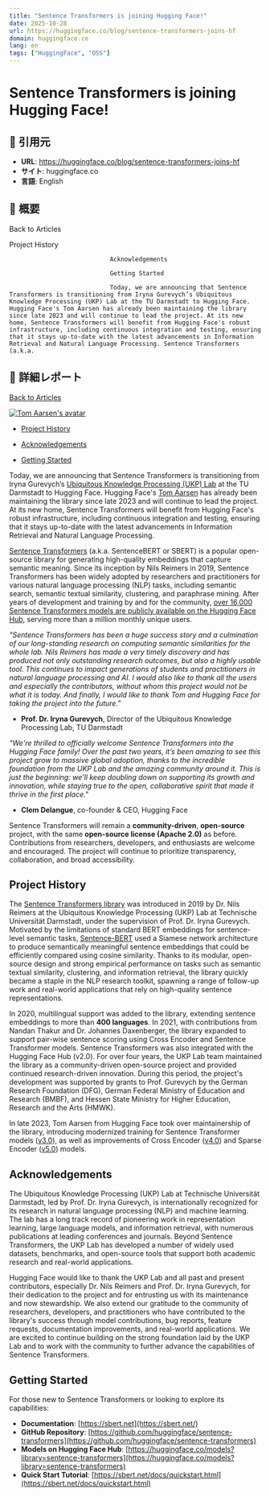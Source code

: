 ```yaml
---
title: "Sentence Transformers is joining Hugging Face!"
date: 2025-10-28
url: https://huggingface.co/blog/sentence-transformers-joins-hf
domain: huggingface.co
lang: en
tags: ["HuggingFace", "OSS"]
---
```

# Sentence Transformers is joining Hugging Face!

## 🔗 引用元
- **URL**: https://huggingface.co/blog/sentence-transformers-joins-hf
- **サイト**: huggingface.co
- **言語**: English
## 🧭 概要
Back to Articles

					
					
					
					


				
	
			
					

					
Project History
									
								Acknowledgements
									
								Getting Started
									
								Today, we are announcing that Sentence Transformers is transitioning from Iryna Gurevych’s Ubiquitous Knowledge Processing (UKP) Lab at the TU Darmstadt to Hugging Face. Hugging Face's Tom Aarsen has already been maintaining the library since late 2023 and will continue to lead the project. At its new home, Sentence Transformers will benefit from Hugging Face's robust infrastructure, including continuous integration and testing, ensuring that it stays up-to-date with the latest advancements in Information Retrieval and Natural Language Processing. Sentence Transformers (a.k.a.

## 📝 詳細レポート
[Back to Articles](https://huggingface.co/blog)

[![Tom Aarsen's avatar](https://cdn-avatars.huggingface.co/v1/production/uploads/6317233cc92fd6fee317e030/cJHSvvimr1kqgQfHOjO5n.png)](https://huggingface.co/tomaarsen)

*   [Project History](#project-history "Project History")
    
*   [Acknowledgements](#acknowledgements "Acknowledgements")
    
*   [Getting Started](#getting-started "Getting Started")
    

Today, we are announcing that Sentence Transformers is transitioning from Iryna Gurevych’s [Ubiquitous Knowledge Processing (UKP) Lab](https://www.informatik.tu-darmstadt.de/ukp/ukp_home/index.en.jsp) at the TU Darmstadt to Hugging Face. Hugging Face's [Tom Aarsen](https://huggingface.co/tomaarsen) has already been maintaining the library since late 2023 and will continue to lead the project. At its new home, Sentence Transformers will benefit from Hugging Face's robust infrastructure, including continuous integration and testing, ensuring that it stays up-to-date with the latest advancements in Information Retrieval and Natural Language Processing.

[Sentence Transformers](https://sbert.net/) (a.k.a. SentenceBERT or SBERT) is a popular open-source library for generating high-quality embeddings that capture semantic meaning. Since its inception by Nils Reimers in 2019, Sentence Transformers has been widely adopted by researchers and practitioners for various natural language processing (NLP) tasks, including semantic search, semantic textual similarity, clustering, and paraphrase mining. After years of development and training by and for the community, [over 16,000 Sentence Transformers models are publicly available on the Hugging Face Hub](https://huggingface.co/models?library=sentence-transformers), serving more than a million monthly unique users.

_"Sentence Transformers has been a huge success story and a culmination of our long-standing research on computing semantic similarities for the whole lab. Nils Reimers has made a very timely discovery and has produced not only outstanding research outcomes, but also a highly usable tool. This continues to impact generations of students and practitioners in natural language processing and AI. I would also like to thank all the users and especially the contributors, without whom this project would not be what it is today. And finally, I would like to thank Tom and Hugging Face for taking the project into the future."_

*   **Prof. Dr. Iryna Gurevych**, Director of the Ubiquitous Knowledge Processing Lab, TU Darmstadt

_"We're thrilled to officially welcome Sentence Transformers into the Hugging Face family! Over the past two years, it’s been amazing to see this project grow to massive global adoption, thanks to the incredible foundation from the UKP Lab and the amazing community around it. This is just the beginning: we’ll keep doubling down on supporting its growth and innovation, while staying true to the open, collaborative spirit that made it thrive in the first place."_

*   **Clem Delangue**, co-founder & CEO, Hugging Face

Sentence Transformers will remain a **community-driven**, **open-source** project, with the same **open-source license (Apache 2.0)** as before. Contributions from researchers, developers, and enthusiasts are welcome and encouraged. The project will continue to prioritize transparency, collaboration, and broad accessibility.

[](#project-history)Project History
-----------------------------------

The [Sentence Transformers library](https://github.com/UKPLab/sentence-transformers) was introduced in 2019 by Dr. Nils Reimers at the Ubiquitous Knowledge Processing (UKP) Lab at Technische Universität Darmstadt, under the supervision of Prof. Dr. Iryna Gurevych. Motivated by the limitations of standard BERT embeddings for sentence-level semantic tasks, [Sentence-BERT](https://arxiv.org/abs/1908.10084) used a Siamese network architecture to produce semantically meaningful sentence embeddings that could be efficiently compared using cosine similarity. Thanks to its modular, open-source design and strong empirical performance on tasks such as semantic textual similarity, clustering, and information retrieval, the library quickly became a staple in the NLP research toolkit, spawning a range of follow-up work and real-world applications that rely on high-quality sentence representations.

In 2020, multilingual support was added to the library, extending sentence embeddings to more than **400 languages**. In 2021, with contributions from Nandan Thakur and Dr. Johannes Daxenberger, the library expanded to support pair-wise sentence scoring using Cross Encoder and Sentence Transformer models. Sentence Transformers was also integrated with the Hugging Face Hub (v2.0). For over four years, the UKP Lab team maintained the library as a community-driven open-source project and provided continued research-driven innovation. During this period, the project's development was supported by grants to Prof. Gurevych by the German Research Foundation (DFG), German Federal Ministry of Education and Research (BMBF), and Hessen State Ministry for Higher Education, Research and the Arts (HMWK).

In late 2023, Tom Aarsen from Hugging Face took over maintainership of the library, introducing modernized training for Sentence Transformer models ([v3.0](https://huggingface.co/blog/train-sentence-transformers)), as well as improvements of Cross Encoder ([v4.0](https://huggingface.co/blog/train-reranker)) and Sparse Encoder ([v5.0](https://huggingface.co/blog/train-sparse-encoder)) models.

[](#acknowledgements)Acknowledgements
-------------------------------------

The Ubiquitous Knowledge Processing (UKP) Lab at Technische Universität Darmstadt, led by Prof. Dr. Iryna Gurevych, is internationally recognized for its research in natural language processing (NLP) and machine learning. The lab has a long track record of pioneering work in representation learning, large language models, and information retrieval, with numerous publications at leading conferences and journals. Beyond Sentence Transformers, the UKP Lab has developed a number of widely used datasets, benchmarks, and open-source tools that support both academic research and real-world applications.

Hugging Face would like to thank the UKP Lab and all past and present contributors, especially Dr. Nils Reimers and Prof. Dr. Iryna Gurevych, for their dedication to the project and for entrusting us with its maintenance and now stewardship. We also extend our gratitude to the community of researchers, developers, and practitioners who have contributed to the library's success through model contributions, bug reports, feature requests, documentation improvements, and real-world applications. We are excited to continue building on the strong foundation laid by the UKP Lab and to work with the community to further advance the capabilities of Sentence Transformers.

[](#getting-started)Getting Started
-----------------------------------

For those new to Sentence Transformers or looking to explore its capabilities:

*   **Documentation**: [https://sbert.net](https://sbert.net/)
*   **GitHub Repository**: [https://github.com/huggingface/sentence-transformers](https://github.com/huggingface/sentence-transformers)
*   **Models on Hugging Face Hub**: [https://huggingface.co/models?library=sentence-transformers](https://huggingface.co/models?library=sentence-transformers)
*   **Quick Start Tutorial**: [https://sbert.net/docs/quickstart.html](https://sbert.net/docs/quickstart.html)
